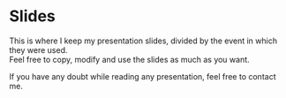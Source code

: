 # Slides

This is where I keep my presentation slides, divided by the event in which they were used.  
Feel free to copy, modify and use the slides as much as you want.  

If you have any doubt while reading any presentation, feel free to contact me.
